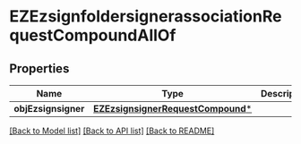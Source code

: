 # EZEzsignfoldersignerassociationRequestCompoundAllOf

## Properties
Name | Type | Description | Notes
------------ | ------------- | ------------- | -------------
**objEzsignsigner** | [**EZEzsignsignerRequestCompound***](EZEzsignsignerRequestCompound.md) |  | 

[[Back to Model list]](../README.md#documentation-for-models) [[Back to API list]](../README.md#documentation-for-api-endpoints) [[Back to README]](../README.md)


